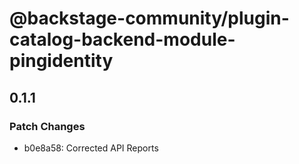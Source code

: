 # @backstage-community/plugin-catalog-backend-module-pingidentity

## 0.1.1

### Patch Changes

- b0e8a58: Corrected API Reports
